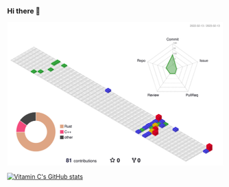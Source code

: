 ### Hi there 👋

<!--
**designer-jqy/designer-jqy** is a ✨ _special_ ✨ repository because its `README.md` (this file) appears on your GitHub profile.

Here are some ideas to get you started:

- 🔭 I’m currently working on ...
- 🌱 I’m currently learning ...
- 👯 I’m looking to collaborate on ...
- 🤔 I’m looking for help with ...
- 💬 Ask me about ...
- 📫 How to reach me: ...
- 😄 Pronouns: ...
- ⚡ Fun fact: ...
-->

![](./profile-custom-gitblock.svg)


[![Vitamin C's GitHub stats](https://github-readme-stats.vercel.app/api?username=designer-jqy&count_private=true&show_icons=true&include_all_commits=true)](https://github.com/anuraghazra/github-readme-stats)

<!-- <p align="center">
  <img height="200" src="https://github-readme-stats-sigma-five.vercel.app/api?username=designer-jqy&count_private=true&include_all_commits=true&show_icons=true&custom_title=Vitamin%20C%27s%20Github%20status" />
</p> -->
